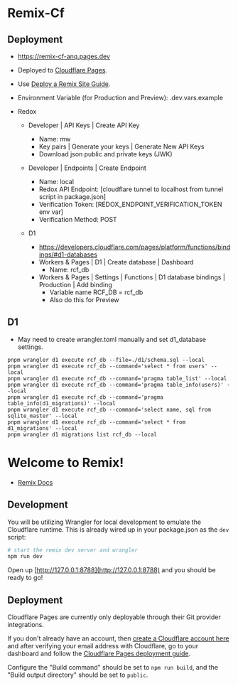 # Remix-Cf

## Deployment

- https://remix-cf-anq.pages.dev
- Deployed to [Cloudflare Pages](https://developers.cloudflare.com/pages/).
- Use [Deploy a Remix Site Guide](https://developers.cloudflare.com/pages/framework-guides/deploy-a-remix-site/#deploying-with-cloudflare-pages).
- Environment Variable (for Production and Preview): .dev.vars.example
- Redox

  - Developer | API Keys | Create API Key
    - Name: mw
    - Key pairs | Generate your keys | Generate New API Keys
    - Download json public and private keys (JWK)
  - Developer | Endpoints | Create Endpoint
    - Name: local
    - Redox API Endpoint: [cloudflare tunnel to localhost from tunnel script in package.json]
    - Verification Token: [REDOX_ENDPOINT_VERIFICATION_TOKEN env var]
    - Verification Method: POST
  - D1

    - https://developers.cloudflare.com/pages/platform/functions/bindings/#d1-databases
    - Workers & Pages | D1 | Create database | Dashboard
      - Name: rcf_db
    - Workers & Pages | Settings | Functions | D1 database bindings | Production | Add binding
      - Variable name RCF_DB = rcf_db
      - Also do this for Preview

## D1

- May need to create wrangler.toml manually and set d1_database settings.

```
pnpm wrangler d1 execute rcf_db --file=./d1/schema.sql --local
pnpm wrangler d1 execute rcf_db --command='select * from users' --local
pnpm wrangler d1 execute rcf_db --command='pragma table_list' --local
pnpm wrangler d1 execute rcf_db --command='pragma table_info(users)' --local
pnpm wrangler d1 execute rcf_db --command='pragma table_info(d1_migrations)' --local
pnpm wrangler d1 execute rcf_db --command='select name, sql from sqlite_master' --local
pnpm wrangler d1 execute rcf_db --command='select * from d1_migrations' --local
pnpm wrangler d1 migrations list rcf_db --local
```

# Welcome to Remix!

- [Remix Docs](https://remix.run/docs)

## Development

You will be utilizing Wrangler for local development to emulate the Cloudflare runtime. This is already wired up in your package.json as the `dev` script:

```sh
# start the remix dev server and wrangler
npm run dev
```

Open up [http://127.0.0.1:8788](http://127.0.0.1:8788) and you should be ready to go!

## Deployment

Cloudflare Pages are currently only deployable through their Git provider integrations.

If you don't already have an account, then [create a Cloudflare account here](https://dash.cloudflare.com/sign-up/pages) and after verifying your email address with Cloudflare, go to your dashboard and follow the [Cloudflare Pages deployment guide](https://developers.cloudflare.com/pages/framework-guides/deploy-anything).

Configure the "Build command" should be set to `npm run build`, and the "Build output directory" should be set to `public`.
